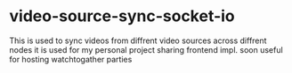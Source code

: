 ﻿# video-source-sync-socket-io


This is used to sync videos from diffrent video sources across diffrent nodes it is used for my personal project sharing frontend impl. soon
useful for hosting watchtogather parties
